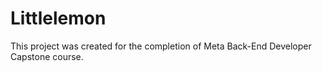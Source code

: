 # Littlelemon

This project was created for the completion of Meta Back-End Developer Capstone course.